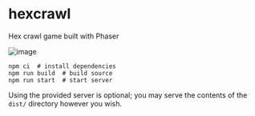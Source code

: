 # hexcrawl

Hex crawl game built with Phaser

![image](https://github.com/user-attachments/assets/e21bfacc-ffc2-49bf-9bf3-fc7d36a857a7)

```shell
npm ci  # install dependencies
npm run build  # build source
npm run start  # start server
```

Using the provided server is optional; you may serve the contents of the `dist/`
directory however you wish.
